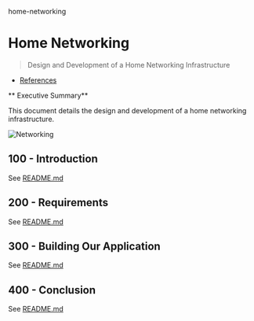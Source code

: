 home-networking
# Home Networking

> Design and Development of a Home Networking Infrastructure

- [References](./REFERENCES.md)

** Executive Summary**

This document details the design and development of a home networking infrastructure.

![Networking](https://github.com/vanHeemstraSystems/home-networking/assets/1499433/7d1a7ca0-a1dd-4b8a-b37f-f977965adc97)

## 100 - Introduction

See [README.md](./100/README.md)

## 200 - Requirements

See [README.md](./200/README.md)

## 300 - Building Our Application

See [README.md](./300/README.md)

## 400 - Conclusion

See [README.md](./400/README.md)
